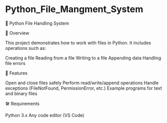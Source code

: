 # Python_File_Mangment_System

📂 Python File Handling System

📌 Overview

This project demonstrates how to work with files in Python.
It includes operations such as:

Creating a file
Reading from a file
Writing to a file
Appending data
Handling file errors

🚀 Features

Open and close files safely
Perform read/write/append operations
Handle exceptions (FileNotFound, PermissionError, etc.)
Example programs for text and binary files

🛠️ Requirements

Python 3.x
Any code editor (VS Code)

